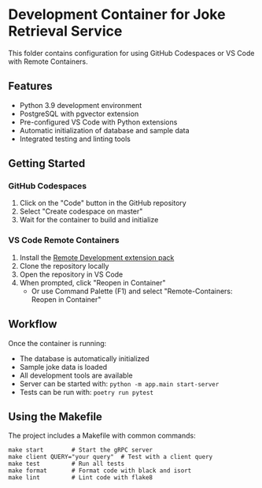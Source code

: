 # Development Container for Joke Retrieval Service

This folder contains configuration for using GitHub Codespaces or VS Code with Remote Containers.

## Features

- Python 3.9 development environment
- PostgreSQL with pgvector extension
- Pre-configured VS Code with Python extensions
- Automatic initialization of database and sample data
- Integrated testing and linting tools

## Getting Started

### GitHub Codespaces

1. Click on the "Code" button in the GitHub repository
2. Select "Create codespace on master"
3. Wait for the container to build and initialize

### VS Code Remote Containers

1. Install the [Remote Development extension pack](https://marketplace.visualstudio.com/items?itemName=ms-vscode-remote.vscode-remote-extensionpack)
2. Clone the repository locally
3. Open the repository in VS Code
4. When prompted, click "Reopen in Container"
   - Or use Command Palette (F1) and select "Remote-Containers: Reopen in Container"

## Workflow

Once the container is running:

- The database is automatically initialized
- Sample joke data is loaded
- All development tools are available
- Server can be started with: `python -m app.main start-server`
- Tests can be run with: `poetry run pytest`

## Using the Makefile

The project includes a Makefile with common commands:

```
make start        # Start the gRPC server
make client QUERY="your query"  # Test with a client query
make test         # Run all tests
make format       # Format code with black and isort
make lint         # Lint code with flake8
```
